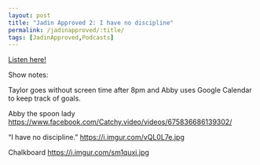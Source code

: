 ```yaml
---
layout: post
title: "Jadin Approved 2: I have no discipline"
permalink: /jadinapproved/:title/
tags: [JadinApproved,Podcasts]
---
```

[Listen here!](https://soundcloud.com/jadinapproved/2-i-have-no-discipline)

Show notes:

Taylor goes without screen time after 8pm and Abby uses Google Calendar to keep track of goals.

Abby the spoon lady
https://www.facebook.com/Catchy.video/videos/675836686139302/

“I have no discipline.”
https://i.imgur.com/vQL0L7e.jpg

Chalkboard
https://i.imgur.com/sm1quxi.jpg